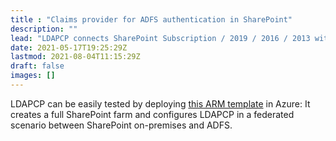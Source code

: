 ```yaml
---
title : "Claims provider for ADFS authentication in SharePoint"
description: ""
lead: "LDAPCP connects SharePoint Subscription / 2019 / 2016 / 2013 with Active Directory and LDAP servers to improve the experience in federated authentication."
date: 2021-05-17T19:25:29Z
lastmod: 2021-08-04T11:15:29Z
draft: false
images: []
---
```


LDAPCP can be easily tested by deploying [this ARM template](https://azure.microsoft.com/en-us/resources/templates/sharepoint-adfs/) in Azure: It creates a full SharePoint farm and configures LDAPCP in a federated scenario between SharePoint on-premises and ADFS.
